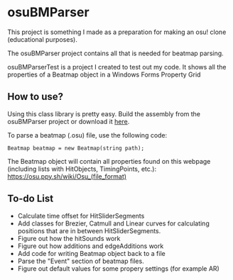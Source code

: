 # osuBMParser

This project is something I made as a preparation for making an osu! clone (educational purposes).

The osuBMParser project contains all that is needed for beatmap parsing.

osuBMParserTest is a project I created to test out my code. It shows all the properties of a Beatmap object in a Windows Forms Property Grid

## How to use?

Using this class library is pretty easy.
Build the assembly from the osuBMParser project or download it [here](https://github.com/Razacx/osuBMParser/raw/master/osuBMParser/bin/Debug/osuBMParser.dll).

To parse a beatmap (.osu) file, use the following code:

```Beatmap beatmap = new Beatmap(string path);```

The Beatmap object will contain all properties found on this webpage (including lists with HitObjects, TimingPoints, etc.):
https://osu.ppy.sh/wiki/Osu_(file_format)

## To-do List
* Calculate time offset for HitSliderSegments
* Add classes for Brezier, Catmull and Linear curves for calculating positions that are in between HitSliderSegments.
* Figure out how the hitSounds work
* Figure out how additions and edgeAdditions work
* Add code for writing Beatmap object back to a file
* Parse the "Event" section of beatmap files.
* Figure out default values for some propery settings (for example AR)
